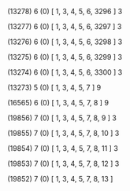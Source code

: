 (13278) 6 (0) [ 1, 3, 4, 5, 6, 3296 ] 3 


(13277) 6 (0) [ 1, 3, 4, 5, 6, 3297 ] 3 


(13276) 6 (0) [ 1, 3, 4, 5, 6, 3298 ] 3 


(13275) 6 (0) [ 1, 3, 4, 5, 6, 3299 ] 3 


(13274) 6 (0) [ 1, 3, 4, 5, 6, 3300 ] 3 


(13273) 5 (0) [ 1, 3, 4, 5, 7 ] 9 


(16565) 6 (0) [ 1, 3, 4, 5, 7, 8 ] 9 


(19856) 7 (0) [ 1, 3, 4, 5, 7, 8, 9 ] 3 


(19855) 7 (0) [ 1, 3, 4, 5, 7, 8, 10 ] 3 


(19854) 7 (0) [ 1, 3, 4, 5, 7, 8, 11 ] 3 


(19853) 7 (0) [ 1, 3, 4, 5, 7, 8, 12 ] 3 


(19852) 7 (0) [ 1, 3, 4, 5, 7, 8, 13 ]  


